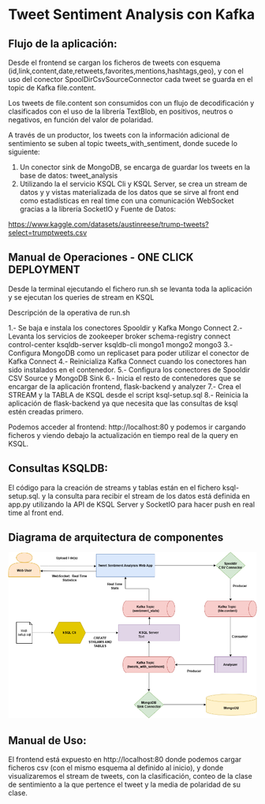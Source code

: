 # Tweet Sentiment Analysis con Kafka



## Flujo de la aplicación:

Desde el frontend se cargan los ficheros de tweets con esquema (id,link,content,date,retweets,favorites,mentions,hashtags,geo), y con el uso del conector SpoolDirCsvSourceConnector cada tweet se guarda en el topic de Kafka file.content. 

Los tweets de file.content son consumidos con un flujo de decodificación y clasificados con el uso de la librería TextBlob, en positivos, neutros o negativos, en función del valor de polaridad.

A través de un productor, los tweets con la información adicional de sentimiento se suben al topic tweets_with_sentiment, donde sucede lo siguiente:

1. Un conector sink de MongoDB, se encarga de guardar los tweets en la base de datos: tweet_analysis
2. Utilizando la el servicio KSQL Cli y KSQL Server, se crea un stream de datos y y vistas materializada de los datos que se sirve al front end como estadísticas en real time con una comunicación WebSocket gracias a la librería SocketIO y 
Fuente de Datos:

https://www.kaggle.com/datasets/austinreese/trump-tweets?select=trumptweets.csv

## Manual de Operaciones - ONE CLICK DEPLOYMENT

Desde la terminal ejecutando el fichero run.sh se levanta toda la aplicación y se ejecutan los queries de stream en KSQL 

Descripción de la operativa de run.sh

1.- Se baja e instala los conectores Spooldir y Kafka Mongo Connect 
2.- Levanta los servicios de zookeeper broker schema-registry connect control-center ksqldb-server ksqldb-cli mongo1 mongo2 mongo3 
3.- Configura MongoDB como un replicaset para poder utilizar el conector de Kafka Connect
4.- Reinicializa Kafka Connect cuando los conectores han sido instalados en el contenedor.
5.- Configura los conectores de Spooldir CSV Source y MongoDB Sink
6.- Inicia el resto de contenedores que se encargar de la aplicación frontend, flask-backend y analyzer
7.- Crea el STREAM y la TABLA de KSQL desde el script ksql-setup.sql
8.- Reinicia la aplicación de flask-backend ya que necesita que las consultas de ksql estén creadas primero.

Podemos acceder al frontend: http://localhost:80 y podemos ir cargando ficheros y viendo debajo la actualización en tiempo real de la query en KSQL.

## Consultas KSQLDB:

El código para la creación de streams y tablas están en el fichero ksql-setup.sql. y la consulta para recibir el stream de los datos está definida en app.py utilizando la API de KSQL Server y SocketIO para hacer push en real time al front end.


## Diagrama de arquitectura de componentes

![](./doc/img/tweet_sentiment_stats_chart.drawio.png)

## Manual de Uso: 

El frontend está expuesto en http://localhost:80 donde podemos cargar ficheros csv (con el mismo esquema al definido al inicio), y donde visualizaremos el stream de tweets, con la clasificación, conteo de la clase de sentimiento a la que pertence el tweet y la media de polaridad de su clase.




